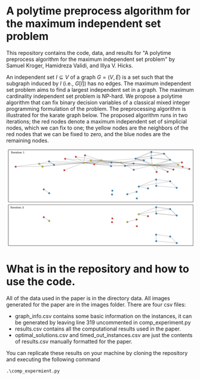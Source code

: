 # A polytime preprocess algorithm for the maximum independent set problem

This repository contains the code, data, and results for "A polytime preprocess algorithm for the maximum independent set problem" by Samuel Kroger, Hamidreza Validi, and Illya V. Hicks.

An independent set $I \subseteq V$ of a graph $G=(V,E)$ is a set such that the subgraph induced by $I$ (i.e., $G[I]$) has no edges. The maximum independent set problem aims to find a largest independent set in a graph. The maximum cardinality independent set problem is NP-hard. We propose a polytime algorithm that can fix binary decision variables of a classical mixed integer programming formulation of the problem. The preprocessing algorithm is illustrated for the karate graph below. The proposed algorithm runs in two iterations; the red nodes denote a maximum independent set of simplicial nodes, which we can fix to one; the yellow nodes are the neighbors of the red nodes that we can be fixed to zero, and the blue nodes are the remaining nodes.

![Figure 1](images/karate.jpg "The 4-core of the karate graph")


# What is in the repository and how to use the code.

All of the data used in the paper is in the directory data. All images generated for the paper are in the images folder. There are four csv files:

- graph_info.csv contains some basic information on the instances, it can be generated by leaving line 319 uncommented in comp_experiment.py
- results.csv contains all the computational results used in the paper.
- optimal_solutions.csv and timed_out_instances.csv are just the contents of results.csv manually formatted for the paper.

You can replicate these results on your machine by cloning the repository and executing the following command

```
.\comp_expermient.py
```
